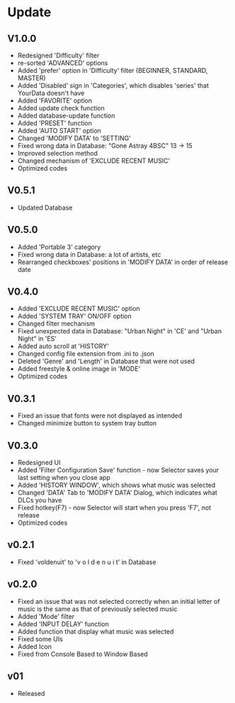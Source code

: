 # Update
## V1.0.0
* Redesigned 'Difficulty' filter
* re-sorted 'ADVANCED' options
* Added 'prefer' option in 'Difficulty' filter (BEGINNER, STANDARD, MASTER)
* Added 'Disabled' sign in 'Categories', which disables 'series' that YourData doesn't have
* Added 'FAVORITE' option
* Added update check function
* Added database-update function
* Added 'PRESET' function
* Added 'AUTO START' option
* Changed 'MODIFY DATA' to 'SETTING'
* Fixed wrong data in Database: "Gone Astray 4BSC" 13 -> 15
* Improved selection method
* Changed mechanism of 'EXCLUDE RECENT MUSIC'
* Optimized codes
## V0.5.1
* Updated Database
## V0.5.0
* Added 'Portable 3' category
* Fixed wrong data in Database: a lot of artists, etc
* Rearranged checkboxes' positions in 'MODIFY DATA' in order of release date
## V0.4.0
* Added 'EXCLUDE RECENT MUSIC' option
* Added 'SYSTEM TRAY' ON/OFF option
* Changed filter mechanism
* Fixed unexpected data in Database: "Urban Night" in 'CE' and "Urban Night" in 'ES'
* Added auto scroll at 'HISTORY'
* Changed config file extension from .ini to .json
* Deleted 'Genre' and 'Length' in Database that were not used
* Added freestyle & online image in 'MODE'
* Optimized codes
## V0.3.1
* Fixed an issue that fonts were not displayed as intended
* Changed minimize button to system tray button
## V0.3.0
* Redesigned UI
* Added 'Filter Configuration Save' function - now Selector saves your last setting when you close app
* Added 'HISTORY WINDOW', which shows what music was selected
* Changed 'DATA' Tab to 'MODIFY DATA' Dialog, which indicates what DLCs you have
* Fixed hotkey(F7) - now Selector will start when you press 'F7', not release
* Optimized codes
## v0.2.1
* Fixed 'voldenuit' to 'v o l d e n u i t' in Database
## v0.2.0
* Fixed an issue that was not selected correctly when an initial letter of music is the same as that of previously selected music
* Added 'Mode' filter
* Added 'INPUT DELAY' function
* Added function that display what music was selected
* Fixed some UIs
* Added Icon
* Fixed from Console Based to Window Based
## v01
* Released